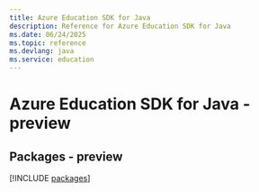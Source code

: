 ```yaml
---
title: Azure Education SDK for Java
description: Reference for Azure Education SDK for Java
ms.date: 06/24/2025
ms.topic: reference
ms.devlang: java
ms.service: education
---
```

# Azure Education SDK for Java - preview
## Packages - preview
[!INCLUDE [packages](education-index.md)]